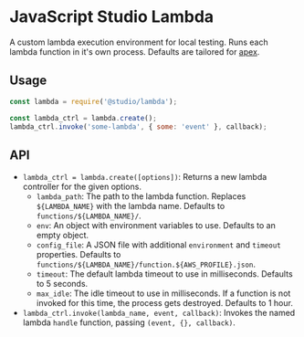 # JavaScript Studio Lambda

A custom lambda execution environment for local testing. Runs each lambda
function in it's own process. Defaults are tailored for [apex][].

## Usage

```js
const lambda = require('@studio/lambda');

const lambda_ctrl = lambda.create();
lambda_ctrl.invoke('some-lambda', { some: 'event' }, callback);
```

## API

- `lambda_ctrl = lambda.create([options])`: Returns a new lambda controller for
  the given options.
    - `lambda_path`: The path to the lambda function. Replaces `${LAMBDA_NAME}`
      with the lambda name. Defaults to `functions/${LAMBDA_NAME}/`.
    - `env`: An object with environment variables to use. Defaults to an empty
      object.
    - `config_file`: A JSON file with additional `environment` and `timeout`
      properties. Defaults to
      `functions/${LAMBDA_NAME}/function.${AWS_PROFILE}.json`.
    - `timeout`: The default lambda timeout to use in milliseconds. Defaults
      to 5 seconds.
    - `max_idle`: The idle timeout to use in milliseconds. If a function is
      not invoked for this time, the process gets destroyed. Defaults to 1 hour.
- `lambda_ctrl.invoke(lambda_name, event, callback)`: Invokes the named lambda
  `handle` function, passing `(event, {}, callback)`.

[apex]: http://apex.run
